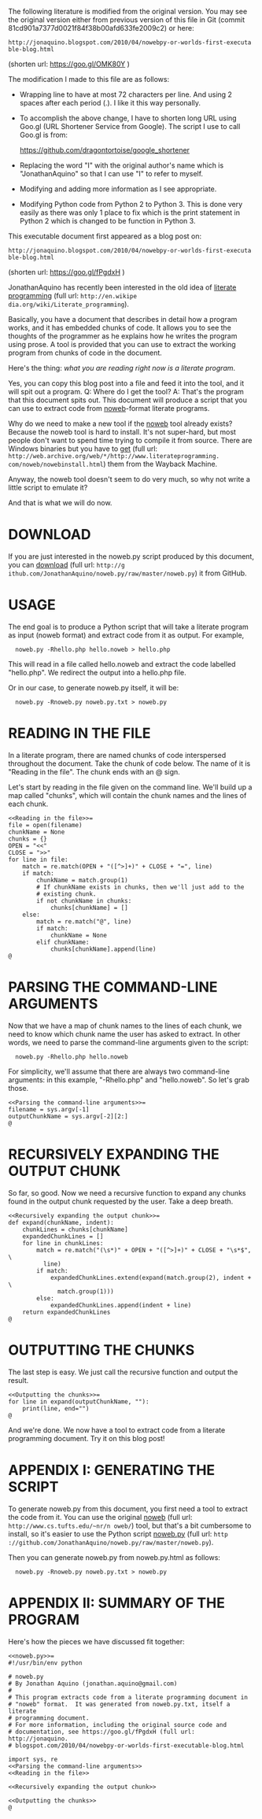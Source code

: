 The following literature is modified from the original version.  You
may see the original version either from previous version of this
file in Git (commit 81cd901a7377d0021f84f38b00afd633fe2009c2) or here:

  `http://jonaquino.blogspot.com/2010/04/nowebpy-or-worlds-first-executa
  ble-blog.html`

  (shorten url: https://goo.gl/OMK80Y )

The modification I made to this file are as follows:

  * Wrapping line to have at most 72 characters per line.  And using 2
    spaces after each period (.).  I like it this way personally.

  * To accomplish the above change, I have to shorten long URL using
    Goo.gl (URL Shortener Service from Google).  The script I use to
    call Goo.gl is from:
    
      https://github.com/dragontortoise/google_shortener

  * Replacing the word "I" with the original author's name which is
    "JonathanAquino" so that I can use "I" to refer to myself.

  * Modifying and adding more information as I see appropriate.

  * Modifying Python code from Python 2 to Python 3.  This is done
    very easily as there was only 1 place to fix which is the print
    statement in Python 2 which is changed to be function in Python 3.

This executable document first appeared as a blog post on:

  `http://jonaquino.blogspot.com/2010/04/nowebpy-or-worlds-first-executa
  ble-blog.html`

  (shorten url: https://goo.gl/fPgdxH )

JonathanAquino has recently been interested in the old idea of 
[literate programming](https://goo.gl/mZ11) (full url: `http://en.wikipe
dia.org/wiki/Literate_programming`).

Basically, you have a document that describes in detail how a program
works, and it has embedded chunks of code. It allows you to see the
thoughts of the programmer as he explains how he writes the program
using prose. A tool is provided that you can use to extract the working
program from chunks of code in the document.

Here's the thing: *what you are reading right now is a literate
program*.

Yes, you can copy this blog post into a file and feed it into the tool,
and it will spit out a program.  Q: Where do I get the tool?  A: That's
the program that this document spits out.  This document will produce a
script that you can use to extract code from
[noweb](http://en.wikipedia.org/wiki/Noweb)-format literate programs.

Why do we need to make a new tool if the
[noweb](http://en.wikipedia.org/wiki/Noweb) tool already exists? Because
the noweb tool is hard to install.  It's not super-hard, but most people
don't want to spend time trying to compile it from source.  There are
Windows binaries but you have to [get](https://goo.gl/QNkkqP)
(full url: `http://web.archive.org/web/*/http://www.literateprogramming.
com/noweb/nowebinstall.html`) them from the Wayback Machine.

Anyway, the noweb tool doesn't seem to do very much, so why not write a
little script to emulate it?

And that is what we will do now.

# DOWNLOAD

If you are just interested in the noweb.py script produced by this
document, you can [download](https://goo.gl/lT3W3M) (full url: `http://g
ithub.com/JonathanAquino/noweb.py/raw/master/noweb.py`) it from GitHub.

# USAGE

The end goal is to produce a Python script that will take a literate
program as input (noweb format) and extract code from it as output.  For
example,

~~~
  noweb.py -Rhello.php hello.noweb > hello.php
~~~

This will read in a file called hello.noweb and extract the code
labelled "hello.php".  We redirect the output into a hello.php file.

Or in our case, to generate noweb.py itself, it will be:

~~~
  noweb.py -Rnoweb.py noweb.py.txt > noweb.py
~~~

# READING IN THE FILE

In a literate program, there are named chunks of code interspersed
throughout the document.  Take the chunk of code below.  The name of it
is "Reading in the file".  The chunk ends with an @ sign.

Let's start by reading in the file given on the command line.  We'll
build up a map called "chunks", which will contain the chunk names and
the lines of each chunk.

~~~
<<Reading in the file>>=
file = open(filename)
chunkName = None
chunks = {}
OPEN = "<<"
CLOSE = ">>"
for line in file:
    match = re.match(OPEN + "([^>]+)" + CLOSE + "=", line)
    if match:
        chunkName = match.group(1)
        # If chunkName exists in chunks, then we'll just add to the
        # existing chunk.
        if not chunkName in chunks:
            chunks[chunkName] = []
    else:
        match = re.match("@", line)
        if match:
            chunkName = None
        elif chunkName:
            chunks[chunkName].append(line)
@
~~~

# PARSING THE COMMAND-LINE ARGUMENTS

Now that we have a map of chunk names to the lines of each chunk, we
need to know which chunk name the user has asked to extract.  In other
words, we need to parse the command-line arguments given to the script:

~~~
  noweb.py -Rhello.php hello.noweb
~~~

For simplicity, we'll assume that there are always two command-line
arguments: in this example, "-Rhello.php" and "hello.noweb".  So let's
grab those.

~~~
<<Parsing the command-line arguments>>=
filename = sys.argv[-1]
outputChunkName = sys.argv[-2][2:]
@
~~~

# RECURSIVELY EXPANDING THE OUTPUT CHUNK

So far, so good.  Now we need a recursive function to expand any chunks
found in the output chunk requested by the user.  Take a deep breath.

~~~
<<Recursively expanding the output chunk>>=
def expand(chunkName, indent):
    chunkLines = chunks[chunkName]
    expandedChunkLines = []
    for line in chunkLines:
        match = re.match("(\s*)" + OPEN + "([^>]+)" + CLOSE + "\s*$", \
          line)
        if match:
            expandedChunkLines.extend(expand(match.group(2), indent + \
              match.group(1)))
        else:
            expandedChunkLines.append(indent + line)
    return expandedChunkLines
@
~~~

# OUTPUTTING THE CHUNKS

The last step is easy.  We just call the recursive function and output
the result.

~~~
<<Outputting the chunks>>=
for line in expand(outputChunkName, ""):
    print(line, end="")
@
~~~

And we're done.  We now have a tool to extract code from a literate
programming document.  Try it on this blog post!

# APPENDIX I: GENERATING THE SCRIPT

To generate noweb.py from this document, you first need a tool to
extract the code from it. You can use the original
[noweb](https://goo.gl/ghNSXF) (full url: `http://www.cs.tufts.edu/~nr/n
oweb/`) tool, but that's a bit cumbersome to install, so it's easier to
use the Python script [noweb.py](https://goo.gl/lT3W3M) (full url: `http
://github.com/JonathanAquino/noweb.py/raw/master/noweb.py`).

Then you can generate noweb.py from noweb.py.html as follows:

~~~
  noweb.py -Rnoweb.py noweb.py.txt > noweb.py
~~~

# APPENDIX II: SUMMARY OF THE PROGRAM

Here's how the pieces we have discussed fit together:

~~~
<<noweb.py>>=
#!/usr/bin/env python

# noweb.py
# By Jonathan Aquino (jonathan.aquino@gmail.com)
#
# This program extracts code from a literate programming document in
# "noweb" format.  It was generated from noweb.py.txt, itself a literate
# programming document.
# For more information, including the original source code and
# documentation, see https://goo.gl/fPgdxH (full url: http://jonaquino.
# blogspot.com/2010/04/nowebpy-or-worlds-first-executable-blog.html

import sys, re
<<Parsing the command-line arguments>>
<<Reading in the file>>

<<Recursively expanding the output chunk>>

<<Outputting the chunks>>
@
~~~
